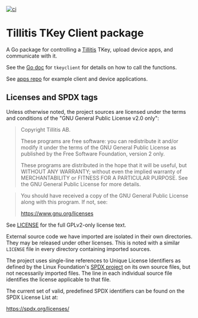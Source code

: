 [![ci](https://github.com/tillitis/tkeyclient/actions/workflows/ci.yaml/badge.svg?branch=main&event=push)](https://github.com/tillitis/tkeyclient/actions/workflows/ci.yaml)

# Tillitis TKey Client package

A Go package for controlling a [Tillitis](https://tillitis.se/) TKey,
upload device apps, and communicate with it.

See the [Go doc](https://pkg.go.dev/github.com/tillitis/tkeyclient)
for `tkeyclient` for details on how to call the functions.

See [apps repo](https://github.com/tillitis/tillitis-key1-apps/) for
example client and device applications.

## Licenses and SPDX tags

Unless otherwise noted, the project sources are licensed under the
terms and conditions of the "GNU General Public License v2.0 only":

> Copyright Tillitis AB.
>
> These programs are free software: you can redistribute it and/or
> modify it under the terms of the GNU General Public License as
> published by the Free Software Foundation, version 2 only.
>
> These programs are distributed in the hope that it will be useful,
> but WITHOUT ANY WARRANTY; without even the implied warranty of
> MERCHANTABILITY or FITNESS FOR A PARTICULAR PURPOSE. See the GNU
> General Public License for more details.

> You should have received a copy of the GNU General Public License
> along with this program. If not, see:
>
> https://www.gnu.org/licenses

See [LICENSE](LICENSE) for the full GPLv2-only license text.

External source code we have imported are isolated in their own
directories. They may be released under other licenses. This is noted
with a similar `LICENSE` file in every directory containing imported
sources.

The project uses single-line references to Unique License Identifiers
as defined by the Linux Foundation's [SPDX project](https://spdx.org/)
on its own source files, but not necessarily imported files. The line
in each individual source file identifies the license applicable to
that file.

The current set of valid, predefined SPDX identifiers can be found on
the SPDX License List at:

https://spdx.org/licenses/
